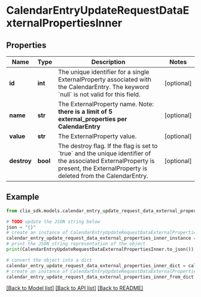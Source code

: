 # CalendarEntryUpdateRequestDataExternalPropertiesInner


## Properties

Name | Type | Description | Notes
------------ | ------------- | ------------- | -------------
**id** | **int** | The unique identifier for a single ExternalProperty associated with the CalendarEntry. The keyword &#x60;null&#x60; is not valid for this field. | [optional] 
**name** | **str** | The ExternalProperty name. Note: **there is a limit of 5 external_properties per CalendarEntry** | [optional] 
**value** | **str** | The ExternalProperty value. | [optional] 
**destroy** | **bool** | The destroy flag. If the flag is set to &#x60;true&#x60; and the unique identifier of the associated ExternalProperty is present, the ExternalProperty is deleted from the CalendarEntry. | [optional] 

## Example

```python
from clio_sdk.models.calendar_entry_update_request_data_external_properties_inner import CalendarEntryUpdateRequestDataExternalPropertiesInner

# TODO update the JSON string below
json = "{}"
# create an instance of CalendarEntryUpdateRequestDataExternalPropertiesInner from a JSON string
calendar_entry_update_request_data_external_properties_inner_instance = CalendarEntryUpdateRequestDataExternalPropertiesInner.from_json(json)
# print the JSON string representation of the object
print(CalendarEntryUpdateRequestDataExternalPropertiesInner.to_json())

# convert the object into a dict
calendar_entry_update_request_data_external_properties_inner_dict = calendar_entry_update_request_data_external_properties_inner_instance.to_dict()
# create an instance of CalendarEntryUpdateRequestDataExternalPropertiesInner from a dict
calendar_entry_update_request_data_external_properties_inner_from_dict = CalendarEntryUpdateRequestDataExternalPropertiesInner.from_dict(calendar_entry_update_request_data_external_properties_inner_dict)
```
[[Back to Model list]](../README.md#documentation-for-models) [[Back to API list]](../README.md#documentation-for-api-endpoints) [[Back to README]](../README.md)


